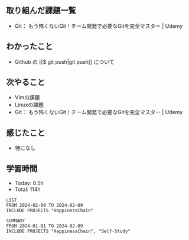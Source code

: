 ## 取り組んだ課題一覧
- Git： もう怖くないGit！チーム開発で必要なGitを完全マスター | Udemy
## わかったこと
- Github の [[$ git push|git push]] について
## 次やること
- Vimの課題
- Linuxの課題
- Git： もう怖くないGit！チーム開発で必要なGitを完全マスター | Udemy
## 感じたこと
- 特になし
## 学習時間
- Today: 0.5h
- Total: 114h

```toggl
LIST
FROM 2024-02-09 TO 2024-02-09
INCLUDE PROJECTS "HappinessChain"
```
```toggl
SUMMARY
FROM 2024-01-01 TO 2024-02-09
INCLUDE PROJECTS "HappinessChain", "Self-Study"
```
